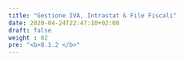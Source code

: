 ```yaml
---
title: "Gestione IVA, Intrastat & File Fiscali"
date: 2020-04-24T22:47:10+02:00
draft: false
weight : 82
pre: "<b>8.1.2 </b>"
---
```



